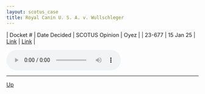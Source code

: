 ```yaml
---
layout: scotus_case
title: Royal Canin U. S. A. v. Wullschleger
---
```


| Docket # | Date Decided | SCOTUS Opinion | Oyez |
| 23-677 | 15 Jan 25 | [Link](https://www.supremecourt.gov/opinions/24pdf/604us1r05_db8e.pdf) | [Link](https://www.oyez.org/cases/2024/23-677) |

<audio controls>
   <source src='./resources/23-677.mp3' type='audio/mpeg'>
</audio>

<object data='./resources/23-677.pdf' type='application/pdf'></object>

---

[Up](./README.md)